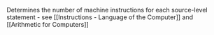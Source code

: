 Determines the number of machine instructions for each source-level statement - see [[Instructions - Language of the Computer]] and [[Arithmetic for Computers]]